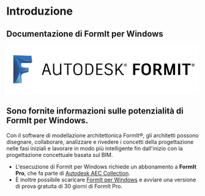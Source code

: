 # Introduzione

## Documentazione di FormIt per Windows

![](<.gitbook/assets/b5030b43-df24-4259-ad6a-94bcad61bc78 (1).png>)

## Sono fornite informazioni sulle potenzialità di FormIt per Windows.

Con il software di modellazione architettonica FormIt®, gli architetti possono disegnare, collaborare, analizzare e rivedere i concetti della progettazione nelle fasi iniziali e lavorare in modo più intelligente fin dall'inizio con la progettazione concettuale basata sul BIM.

* L'esecuzione di FormIt per Windows richiede un abbonamento a **FormIt Pro**, che fa parte di [Autodesk AEC Collection](https://www.autodesk.it/collections/architecture-engineering-construction/overview).
* È inoltre possibile scaricare [FormIt per Windows](https://formit.autodesk.com/page/download) e avviare una versione di prova gratuita di 30 giorni di FormIt Pro.

